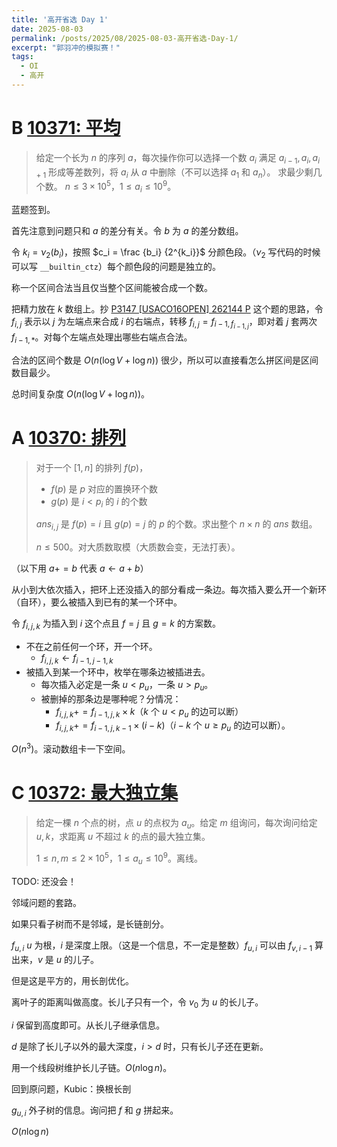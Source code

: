 ```yaml
---
title: '高开省选 Day 1'
date: 2025-08-03
permalink: /posts/2025/08/2025-08-03-高开省选-Day-1/
excerpt: "郭羽冲的模拟赛！"
tags:
  - OI
  - 高开
---
```


# B [10371: 平均](https://www.xmoj.tech/problem.php?id=10371)

> 给定一个长为 $n$ 的序列 $a$，每次操作你可以选择一个数 $a_i$ 满足 $a_{i-1}, a_i, a_{i+1}$ 形成等差数列，将 $a_i$ 从 $a$ 中删除（不可以选择 $a_1$ 和 $a_n$）。
> 求最少剩几个数。
> $n \le 3 \times 10^5$，$1 \le a_i \le 10^9$。

蓝题签到。

首先注意到问题只和 $a$ 的差分有关。令 $b$ 为 $a$ 的差分数组。

令 $k_i = \nu_2(b_i)$，按照 $c_i = \frac {b_i} {2^{k_i}}$ 分颜色段。（$\nu_2$ 写代码的时候可以写 `__builtin_ctz`）每个颜色段的问题是独立的。

称一个区间合法当且仅当整个区间能被合成一个数。

把精力放在 $k$ 数组上。抄 [P3147 [USACO16OPEN] 262144 P](https://www.luogu.com.cn/problem/P3147) 这个题的思路，令 $f_{i,j}$ 表示以 $j$ 为左端点来合成 $i$ 的右端点，转移 $f_{i,j} = f_{i-1,f_{i-1,j}}$，即对着 $j$ 套两次 $f_{i-1, *}$。对每个左端点处理出哪些右端点合法。

合法的区间个数是 $O(n (\log V + \log n))$ 很少，所以可以直接看怎么拼区间是区间数目最少。

总时间复杂度 $O(n (\log V + \log n))$。

# A [10370: 排列](https://www.xmoj.tech/problem.php?id=10370)

> 对于一个 $[1,n]$ 的排列 $f(p)$，
> - $f(p)$ 是 $p$ 对应的置换环个数
> - $g(p)$ 是 $i < p_i$ 的 $i$ 的个数
>
> $ans_{i,j}$ 是 $f(p) = i$ 且 $g(p) = j$ 的 $p$ 的个数。求出整个 $n \times n$ 的 $ans$ 数组。
>
> $n \le 500$。对大质数取模（大质数会变，无法打表）。

（以下用 $a += b$ 代表 $a \gets a + b$）

从小到大依次插入，把环上还没插入的部分看成一条边。每次插入要么开一个新环（自环），要么被插入到已有的某一个环中。

令 $f_{i,j,k}$ 为插入到 $i$ 这个点且 $f = j$ 且 $g = k$ 的方案数。

- 不在之前任何一个环，开一个环。
  - $f_{i,j,k} \gets f_{i-1,j-1,k}$
- 被插入到某一个环中，枚举在哪条边被插进去。
  - 每次插入必定是一条 $u < p_u$，一条 $u > p_u$。
  - 被删掉的那条边是哪种呢？分情况：
    - $f_{i,j,k} += f_{i-1,j,k} \times k$（$k$ 个 $u < p_u$ 的边可以断）
    - $f_{i,j,k} += f_{i-1,j,k-1} \times (i-k)$（$i-k$ 个 $u \ge p_u$ 的边可以断）。

$O(n^3)$。滚动数组卡一下空间。

# C [10372: 最大独立集](https://www.xmoj.tech/problem.php?id=10372)

> 给定一棵 $n$ 个点的树，点 $u$ 的点权为 $a_u$。给定 $m$ 组询问，每次询问给定 $u,k$，求距离 $u$ 不超过 $k$ 的点的最大独立集。
>
> $1 \le n,m \le 2 \times 10^5$，$1 \le a_u \le 10^9$。离线。

TODO: 还没会！

邻域问题的套路。

如果只看子树而不是邻域，是长链剖分。

$f_{u,i}$ $u$ 为根，$i$ 是深度上限。（这是一个信息，不一定是整数）$f_{u,i}$ 可以由 $f_{v,i-1}$ 算出来，$v$ 是 $u$ 的儿子。

但是这是平方的，用长剖优化。

离叶子的距离叫做高度。长儿子只有一个，令 $v_0$ 为 $u$ 的长儿子。

$i$ 保留到高度即可。从长儿子继承信息。

$d$ 是除了长儿子以外的最大深度，$i>d$ 时，只有长儿子还在更新。

用一个线段树维护长儿子链。$O(n \log n)$。

回到原问题，Kubic：换根长剖

$g_{u,i}$ 外子树的信息。询问把 $f$ 和 $g$ 拼起来。



$O(n \log n)$